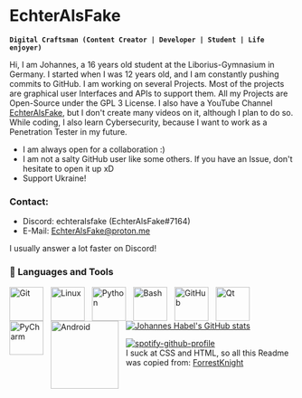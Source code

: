 # EchterAlsFake

**`Digital Craftsman (Content Creator | Developer | Student | Life enjoyer)`**

Hi, I am Johannes, a 16 years old student at the Liborius-Gymnasium in Germany. I started when I was 12 years old, and I am constantly pushing commits to GitHub. I am working on several Projects. 
Most of the projects are graphical user Interfaces and APIs to support them. 
All my Projects are Open-Source under the GPL 3 License. I also have a YouTube Channel [EchterAlsFake](https://www.youtube.com/channel/UC1cV2H2WKPYXb2AqBkyXj2Q), but I don't create many videos on it, although I plan to do so.
While coding, I also learn Cybersecurity, because I want to work as a Penetration Tester in my future.

- I am always open for a collaboration :)
- I am not a salty GitHub user like some others. If you have an Issue, don't hesitate to open it up xD
- Support Ukraine!

### Contact:

- Discord: echteralsfake (EchterAlsFake#7164)  
- E-Mail: EchterAlsFake@proton.me

I usually answer a lot faster on Discord!


### 🧰 Languages and Tools

<img align="left" alt="Git" width="60px" style="padding-right:10px;" src="https://cdn.jsdelivr.net/gh/devicons/devicon/icons/git/git-original.svg" />
<img align="left" alt="Linux" width=60px" style="padding-right:10px;" src="https://cdn.jsdelivr.net/gh/devicons/devicon/icons/linux/linux-original.svg" />
<img align="left" alt="Python" width="60px" style="padding-right:10px;" src="https://cdn.jsdelivr.net/gh/devicons/devicon/icons/python/python-plain.svg" />
<img align="left" alt="Bash" width="60px" style="padding-right:10px;" src="https://cdn.jsdelivr.net/gh/devicons/devicon/icons/bash/bash-original.svg" />
<img align="left" alt="GitHub" width="60x" style="padding-right:10px;" src="https://cdn.jsdelivr.net/gh/devicons/devicon/icons/github/github-original.svg" />
<img align="left" alt="Qt" width="60px" style="padding-right:10px;" src="https://cdn.jsdelivr.net/gh/devicons/devicon/icons/qt/qt-original.svg" />
<img align="left" alt="PyCharm" width="60" style="padding-right:10px;" src="https://cdn.jsdelivr.net/gh/devicons/devicon/icons/pycharm/pycharm-original-wordmark.svg" />
<img align="left" alt="Android" width="120px" style="padding-right:10px;" src="https://www.googlewatchblog.de/wp-content/uploads/android-neues-logo-3d.jpg" />
<br>
<br>

[![Johannes Habel's GitHub stats](https://github-readme-stats.vercel.app/api?username=echteralsfake&show_icons=true&theme=tokyonight)](https://github.com/anuraghazra/github-readme-stats)

[![spotify-github-profile](https://spotify-github-profile.vercel.app/api/view?uid=v3hgow0bdrxebfamqu43d65al&cover_image=false&theme=default&show_offline=true&background_color=121212&interchange=false&bar_color=bb00ff&bar_color_cover=true)](https://github.com/kittinan/spotify-github-profile)
<br>I suck at CSS and HTML, so all this Readme was copied from: [ForrestKnight](https://github.com/ForrestKnight)
